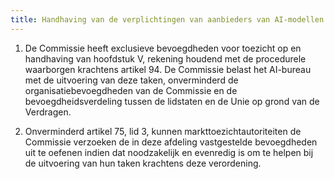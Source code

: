 ```yaml
---
title: Handhaving van de verplichtingen van aanbieders van AI-modellen voor algemene doeleinden
---
```


1.  De Commissie heeft exclusieve bevoegdheden voor toezicht op en handhaving van hoofdstuk V, rekening houdend met de procedurele waarborgen krachtens artikel 94. De Commissie belast het AI-bureau met de uitvoering van deze taken, onverminderd de organisatiebevoegdheden van de Commissie en de bevoegdheidsverdeling tussen de lidstaten en de Unie op grond van de Verdragen.

2.  Onverminderd artikel 75, lid 3, kunnen markttoezichtautoriteiten de Commissie verzoeken de in deze afdeling vastgestelde bevoegdheden uit te oefenen indien dat noodzakelijk en evenredig is om te helpen bij de uitvoering van hun taken krachtens deze verordening.
